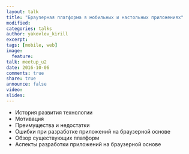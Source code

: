 ```yaml
---
layout: talk
title: "Браузерная платформа в мобильных и настольных приложениях"
modified:
categories: talks
author: yakovlev_kirill
excerpt:
tags: [mobile, web]
image:
  feature:
talk: meetup_u2
date: 2016-10-06
comments: true
share: true
announce: false 
video: 
slides: 
---
```



* История развития технологии
* Мотивация
* Преимущества и недостатки
* Ошибки при разработке приложений на браузерной основе
* Обзор существующих платформ
* Аспекты разработки приложений на браузерной основе